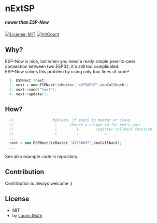 # nExtSP
##### nower than ESP-Now
[![License: MIT](https://img.shields.io/badge/License-MIT-yellow.svg)](https://opensource.org/licenses/MIT)
[![HitCount](http://hits.dwyl.io/Lyniat/nExtSP.svg)](http://hits.dwyl.io/Lyniat/nExtSP)

## Why?
ESP-Now is nice, but when you need a really simple peer-to-peer connection between two ESP32, it's still too complicated.<br>
ESP-Now solves this problem by using only four lines of code!

```c++
  1. ESPNext *next;
  2. next = new ESPNext(isMaster,"43750697",&onCallback);
  3. next->send("test");
  4. next->update();
```

## How?

```c++
  //                  boolean, if esp32 is master or slave
  //                   |      choose a unique id for every pair
  //                   |         |        register callback function
  //                   v         v            v
  ...
  next = new ESPNext(isMaster,"43750697",&onCallback);
  ...
```

See also example code in repository.

## Contribution
Contribution is always welcome :)

## License
* MIT
* by [Laurin Muth](https://hci.ur.de/people/laurin_muth)
